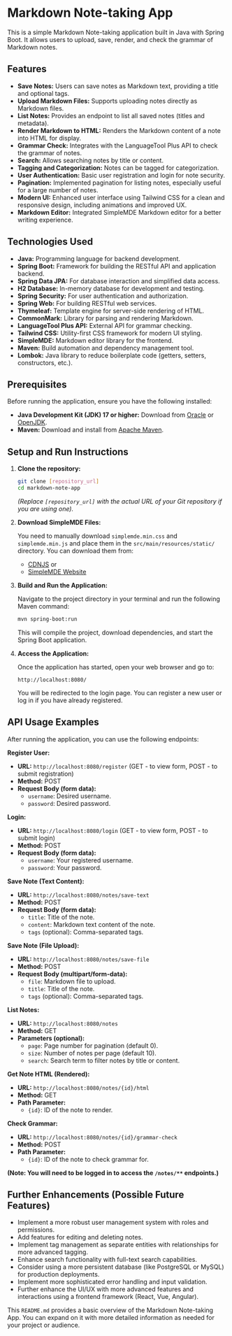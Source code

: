 # Markdown Note-taking App

This is a simple Markdown Note-taking application built in Java with Spring Boot. It allows users to upload, save, render, and check the grammar of Markdown notes.

## Features

- **Save Notes:** Users can save notes as Markdown text, providing a title and optional tags.
- **Upload Markdown Files:**  Supports uploading notes directly as Markdown files.
- **List Notes:** Provides an endpoint to list all saved notes (titles and metadata).
- **Render Markdown to HTML:**  Renders the Markdown content of a note into HTML for display.
- **Grammar Check:** Integrates with the LanguageTool Plus API to check the grammar of notes.
- **Search:** Allows searching notes by title or content.
- **Tagging and Categorization:** Notes can be tagged for categorization.
- **User Authentication:** Basic user registration and login for note security.
- **Pagination:** Implemented pagination for listing notes, especially useful for a large number of notes.
- **Modern UI:**  Enhanced user interface using Tailwind CSS for a clean and responsive design, including animations and improved UX.
- **Markdown Editor:** Integrated SimpleMDE Markdown editor for a better writing experience.

## Technologies Used

- **Java:** Programming language for backend development.
- **Spring Boot:** Framework for building the RESTful API and application backend.
- **Spring Data JPA:** For database interaction and simplified data access.
- **H2 Database:** In-memory database for development and testing.
- **Spring Security:** For user authentication and authorization.
- **Spring Web:** For building RESTful web services.
- **Thymeleaf:** Template engine for server-side rendering of HTML.
- **CommonMark:** Library for parsing and rendering Markdown.
- **LanguageTool Plus API:** External API for grammar checking.
- **Tailwind CSS:** Utility-first CSS framework for modern UI styling.
- **SimpleMDE:** Markdown editor library for the frontend.
- **Maven:** Build automation and dependency management tool.
- **Lombok:** Java library to reduce boilerplate code (getters, setters, constructors, etc.).

## Prerequisites

Before running the application, ensure you have the following installed:

- **Java Development Kit (JDK) 17 or higher:**  Download from [Oracle](https://www.oracle.com/java/technologies/javase-downloads.html) or [OpenJDK](https://openjdk.java.net/projects/jdk/).
- **Maven:** Download and install from [Apache Maven](https://maven.apache.org/download.cgi).

## Setup and Run Instructions

1.  **Clone the repository:**

    ```bash
    git clone [repository_url]
    cd markdown-note-app
    ```

    *(Replace `[repository_url]` with the actual URL of your Git repository if you are using one).*

2.  **Download SimpleMDE Files:**

    You need to manually download `simplemde.min.css` and `simplemde.min.js` and place them in the `src/main/resources/static/` directory. You can download them from:

    -   [CDNJS](https://cdnjs.com/libraries/simplemde) or
    -   [SimpleMDE Website](https://simplemde.com/)

3.  **Build and Run the Application:**

    Navigate to the project directory in your terminal and run the following Maven command:

    ```bash
    mvn spring-boot:run
    ```

    This will compile the project, download dependencies, and start the Spring Boot application.

4.  **Access the Application:**

    Once the application has started, open your web browser and go to:

    ```
    http://localhost:8080/
    ```

    You will be redirected to the login page. You can register a new user or log in if you have already registered.

## API Usage Examples

After running the application, you can use the following endpoints:

**Register User:**

- **URL:** `http://localhost:8080/register` (GET - to view form, POST - to submit registration)
- **Method:** POST
- **Request Body (form data):**
    - `username`:  Desired username.
    - `password`: Desired password.

**Login:**

- **URL:** `http://localhost:8080/login` (GET - to view form, POST - to submit login)
- **Method:** POST
- **Request Body (form data):**
    - `username`: Your registered username.
    - `password`: Your password.

**Save Note (Text Content):**

- **URL:** `http://localhost:8080/notes/save-text`
- **Method:** POST
- **Request Body (form data):**
    - `title`: Title of the note.
    - `content`: Markdown text content of the note.
    - `tags` (optional): Comma-separated tags.

**Save Note (File Upload):**

- **URL:** `http://localhost:8080/notes/save-file`
- **Method:** POST
- **Request Body (multipart/form-data):**
    - `file`: Markdown file to upload.
    - `title`: Title of the note.
    - `tags` (optional): Comma-separated tags.

**List Notes:**

- **URL:** `http://localhost:8080/notes`
- **Method:** GET
- **Parameters (optional):**
    - `page`: Page number for pagination (default 0).
    - `size`: Number of notes per page (default 10).
    - `search`: Search term to filter notes by title or content.

**Get Note HTML (Rendered):**

- **URL:** `http://localhost:8080/notes/{id}/html`
- **Method:** GET
- **Path Parameter:**
    - `{id}`: ID of the note to render.

**Check Grammar:**

- **URL:** `http://localhost:8080/notes/{id}/grammar-check`
- **Method:** POST
- **Path Parameter:**
    - `{id}`: ID of the note to check grammar for.

**(Note: You will need to be logged in to access the `/notes/**` endpoints.)**

## Further Enhancements (Possible Future Features)

- Implement a more robust user management system with roles and permissions.
- Add features for editing and deleting notes.
- Implement tag management as separate entities with relationships for more advanced tagging.
- Enhance search functionality with full-text search capabilities.
- Consider using a more persistent database (like PostgreSQL or MySQL) for production deployments.
- Implement more sophisticated error handling and input validation.
- Further enhance the UI/UX with more advanced features and interactions using a frontend framework (React, Vue, Angular).

This `README.md` provides a basic overview of the Markdown Note-taking App. You can expand on it with more detailed information as needed for your project or audience.
